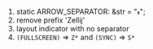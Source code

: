 1. static ARROW_SEPARATOR: &str = "";
2. remove prefix 'Zellij'
3. layout indicator with no separator
4. `(FULLSCREEN)` => `Z*` and `(SYNC)` => `S*`

